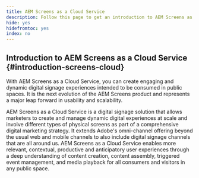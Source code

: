 ```yaml
---
title: AEM Screens as a Cloud Service
description: Follow this page to get an introduction to AEM Screens as a Cloud Service.
hide: yes
hidefromtoc: yes
index: no
---
```


## Introduction to AEM Screens as a Cloud Service {#introduction-screens-cloud}

With AEM Screens as a Cloud Service, you can create engaging and dynamic digital signage experiences intended to be consumed in public spaces. It is the next evolution of the AEM Screens product and represents a major leap forward in usability and scalability. 

AEM Screens as a Cloud Service is a digital signage solution that allows marketers to create and manage dynamic digital experiences at scale and involve different types of physical screens as part of a comprehensive digital marketing strategy. It extends Adobe's omni-channel offering beyond the usual web and mobile channels to also include digital signage channels that are all around us. AEM Screens as a Cloud Service enables more relevant, contextual, productive and anticipatory user experiences through a deep understanding of content creation, content assembly, triggered event management, and media playback for all consumers and visitors in any public space.